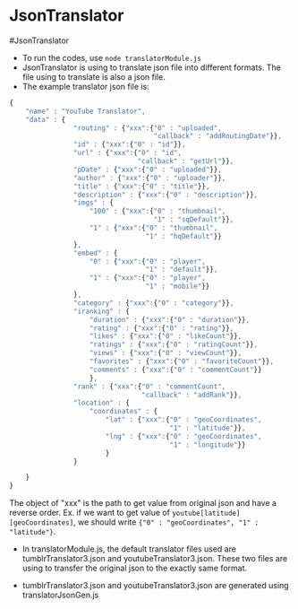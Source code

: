 JsonTranslator
==============
#JsonTranslator
- To run the codes, use `node translatorModule.js`
- JsonTranslator is using to translate json file into different formats. The file using to translate is also a json file.
- The example translator json file is:

```javascript
{
	"name" : "YouTube Translator",
	"data" : {
				"routing" : {"xxx":{"0" : "uploaded",
									"callback" : "addRoutingDate"}},
				"id" : {"xxx":{"0" : "id"}},
				"url" : {"xxx":{"0" : "id",
								"callback" : "getUrl"}},
				"pDate" : {"xxx":{"0" : "uploaded"}},
				"author" : {"xxx":{"0" : "uploader"}},
				"title" : {"xxx":{"0" : "title"}},
				"description" : {"xxx":{"0" : "description"}},
				"imgs" : {
					"100" : {"xxx":{"0" : "thumbnail",
								    "1" : "sqDefault"}},
					"1" : {"xxx":{"0" : "thumbnail",
								  "1" : "hqDefault"}}
				},
				"embed" : {
					"0" : {"xxx":{"0" : "player",
								  "1" : "default"}},
					"1" : {"xxx":{"0" : "player",
								  "1" : "mobile"}}
				},
				"category" : {"xxx":{"0" : "category"}},
				"iranking" : {
					"duration" : {"xxx":{"0" : "duration"}},
					"rating" : {"xxx":{"0" : "rating"}},
					"likes" : {"xxx":{"0" : "likeCount"}},
					"ratings" : {"xxx":{"0" : "ratingCount"}},
					"views" : {"xxx":{"0" : "viewCount"}},
					"favorites" : {"xxx":{"0" : "favoriteCount"}},
					"comments" : {"xxx":{"0" : "commentCount"}}
					},
				"rank" : {"xxx":{"0" : "commentCount",
								 "callback" : "addRank"}},
				"location" : {
					"coordinates" : {
						"lat" : {"xxx":{"0" : "geoCoordinates",
								  		"1" : "latitude"}},
						"lng" : {"xxx":{"0" : "geoCoordinates",
								  		"1" : "longitude"}}
						}
				}

	}
}
```
The object of "xxx" is the path to get value from original json and have a reverse order. Ex. if we want to get value of `youtube[latitude][geoCoordinates]`, we should write `{"0" : "geoCoordinates", "1" : "latitude"}`.

- In translatorModule.js, the default translator files used are tumblrTranslator3.json and youtubeTranslator3.json. These two files are using to transfer the original json to the exactly same format. 

- tumblrTranslator3.json and youtubeTranslator3.json are generated using translatorJsonGen.js


